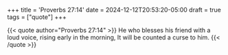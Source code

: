 +++
title = 'Proverbs 27:14'
date = 2024-12-12T20:53:20-05:00
draft = true
tags = ["quote"]
+++

{{< quote author="Proverbs 27:14" >}}
He who blesses his friend with a loud voice, rising early in the morning, It will be counted a curse to him.
{{< /quote >}}
